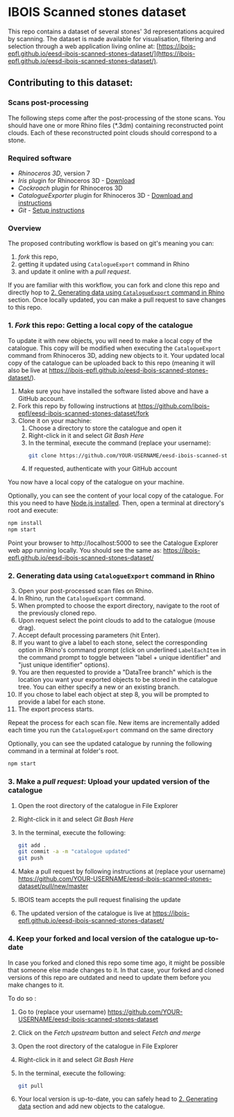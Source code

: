 # IBOIS Scanned stones dataset

This repo contains a dataset of several stones' 3d representations acquired by scanning. The dataset is made available for visualisation, filtering and selection through a web application living online at: [https://ibois-epfl.github.io/eesd-ibois-scanned-stones-dataset/](https://ibois-epfl.github.io/eesd-ibois-scanned-stones-dataset/).

## Contributing to this dataset:

### Scans post-processing

The following steps come after the post-processing of the stone scans. You should have one or more Rhino files (*.3dm) containing reconstructed point clouds. Each of these reconstructed point clouds should correspond to a stone.

### Required software

- *Rhinoceros 3D*, version 7
- *Iris* plugin for Rhinoceros 3D - [Download](https://www.food4rhino.com/en/app/iris-export-rhino-models-web)
- *Cockroach* plugin for Rhinoceros 3D
- *CatalogueExporter* plugin for Rhinoceros 3D - [Download and instructions](https://github.com/ibois-epfl/catalogue-exporter)
- *Git* - [Setup instructions](https://docs.github.com/en/get-started/quickstart/set-up-git)

### Overview

The proposed contributing workflow is based on git's meaning you can:
1. *fork* this repo,
2. getting it updated using `CatalogueExport` command in Rhino
3. and update it online with a *pull request*.

If you are familiar with this workflow, you can fork and clone this repo and directly hop to [2. Generating data using `CatalogueExport` command in Rhino](#2-generating-data-using-catalogueexport-command-in-rhino) section. Once locally updated, you can make a pull request to save changes to this repo.

### 1. *Fork* this repo: Getting a local copy of the catalogue

To update it with new objects, you will need to make a local copy of the catalogue. This copy will be modified when executing the `CatalogueExport` command from Rhinoceros 3D, adding new objects to it. Your updated local copy of the catalogue can be uploaded back to this repo (meaning it will also be live at https://ibois-epfl.github.io/eesd-ibois-scanned-stones-dataset/).

1. Make sure you have installed the software listed above and have a GitHub account.
2. Fork this repo by following instructions at https://github.com/ibois-epfl/eesd-ibois-scanned-stones-dataset/fork
3. Clone it on your machine:
   1. Choose a directory to store the catalogue and open it
   2. Right-click in it and select *Git Bash Here*
   3. In the terminal, execute the command (replace your username):
        ```bash
        git clone https://github.com/YOUR-USERNAME/eesd-ibois-scanned-stones-dataset.git
        ```
   4. If requested, authenticate with your GitHub account

You now have a local copy of the catalogue on your machine.

Optionally, you can see the content of your local copy of the catalogue. For this you need to have [Node.js installed](https://nodejs.org/). Then, open a terminal at directory's root and execute:

```bash
npm install
npm start
```
Point your browser to http://localhost:5000 to see the Catalogue Explorer web app running locally. You should see the same as: https://ibois-epfl.github.io/eesd-ibois-scanned-stones-dataset/

### 2. Generating data using `CatalogueExport` command in Rhino

3. Open your post-processed scan files on Rhino.
4. In Rhino, run the `CatalogueExport` command.
5. When prompted to choose the export directory, navigate to the root of the previously cloned repo.
6. Upon request select the point clouds to add to the catalogue (mouse drag).
7. Accept default processing parameters (hit Enter).
8. If you want to give a label to each stone, select the corresponding option in Rhino's command prompt (click on underlined `LabelEachItem` in the command prompt to toggle between "label + unique identifier" and "just unique identifier" options).
9.  You are then requested to provide a "DataTree branch" which is the location you want your exported objects to be stored in the catalogue tree. You can either specify a new or an existing branch.
10. If you chose to label each object at step 8, you will be prompted to provide a label for each stone.
11. The export process starts.

Repeat the process for each scan file. New items are incrementally added each time you run the `CatalogueExport` command on the same directory

Optionally, you can see the updated catalogue by running the following command in a terminal at folder's root.

```bash
npm start
```

### 3. Make a *pull request*: Upload your updated version of the catalogue

1. Open the root directory of the catalogue in File Explorer
2. Right-click in it and select *Git Bash Here*
3. In the terminal, execute the following:

    ```bash
    git add .
    git commit -a -m "catalogue updated"
    git push
    ```

4. Make a pull request by following instructions at (replace your username) https://github.com/YOUR-USERNAME/eesd-ibois-scanned-stones-dataset/pull/new/master
5. IBOIS team accepts the pull request finalising the update
6. The updated version of the catalogue is live at https://ibois-epfl.github.io/eesd-ibois-scanned-stones-dataset/

### 4. Keep your forked and local version of the catalogue up-to-date

In case you forked and cloned this repo some time ago, it might be possible that someone else made changes to it. In that case, your forked and cloned versions of this repo are outdated and need to update them before you make changes to it.

To do so :
1. Go to (replace your username) https://github.com/YOUR-USERNAME/eesd-ibois-scanned-stones-dataset
2. Click on the *Fetch upstream* button and select *Fetch and merge*
3. Open the root directory of the catalogue in File Explorer
4. Right-click in it and select *Git Bash Here*
5. In the terminal, execute the following:

    ```bash
    git pull
    ```
6. Your local version is up-to-date, you can safely head to [2. Generating data](#2-generating-data) section and add new objects to the catalogue.

